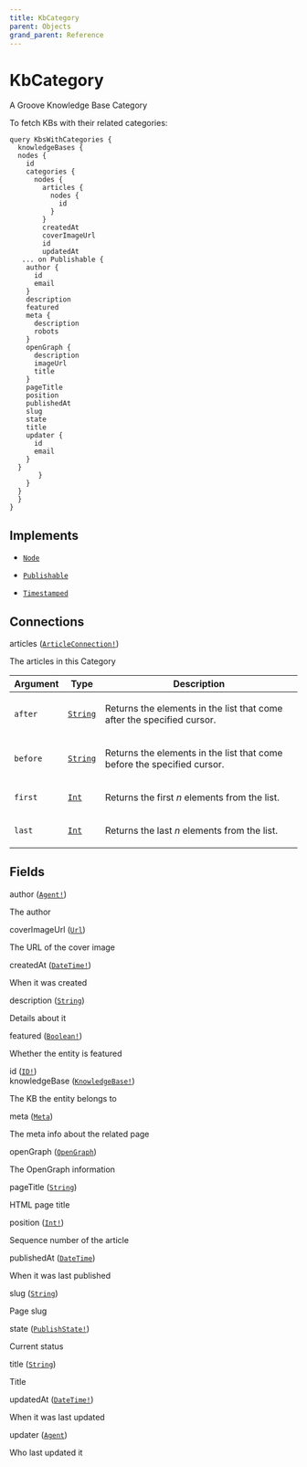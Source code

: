 ```yaml
---
title: KbCategory
parent: Objects
grand_parent: Reference
---
```


# KbCategory

A Groove Knowledge Base Category

To fetch KBs with their related categories:

```
query KbsWithCategories {
  knowledgeBases {
  nodes {
    id
    categories {
      nodes {
        articles {
          nodes {
            id
          }
        }
        createdAt
        coverImageUrl
        id
        updatedAt
   ... on Publishable {
    author {
      id
      email
    }
    description
    featured
    meta {
      description
      robots
    }
    openGraph {
      description
      imageUrl
      title
    }
    pageTitle
    position
    publishedAt
    slug
    state
    title
    updater {
      id
      email
    }
  }
       }
    }
  }
  }
}
```

## Implements

- <code><a href="/docs/reference/interface/node">Node</a></code>

- <code><a href="/docs/reference/interface/publishable">Publishable</a></code>

- <code><a href="/docs/reference/interface/timestamped">Timestamped</a></code>

## Connections

<div class="field-entry ">
  <span id="articles" class="field-name connection-name anchored">articles (<code><a href="/docs/reference/connection_type/article/article_connection">ArticleConnection!</a></code>)</span>

  <div class="description-wrapper">
   <p>The articles in this Category</p>
     <table class="arguments">
  <thead>
  <tr>
    <th>Argument</th>
    <th>Type</th>
    <th>Description</th>
  </tr>
  </thead>
  <tbody>

  <tr>
  <td><code class="anchored">after</code></td>
  <td>
    <code><a href="/docs/reference/scalar/string">String</a></code>
  </td>
  <td>
    <p>Returns the elements in the list that come after the specified cursor.</p>
   </td>
  </tr>

  <tr>
  <td><code class="anchored">before</code></td>
  <td>
    <code><a href="/docs/reference/scalar/string">String</a></code>
  </td>
  <td>
    <p>Returns the elements in the list that come before the specified cursor.</p>
   </td>
  </tr>

  <tr>
  <td><code class="anchored">first</code></td>
  <td>
    <code><a href="/docs/reference/scalar/int">Int</a></code>
  </td>
  <td>
    <p>Returns the first <em>n</em> elements from the list.</p>
   </td>
  </tr>

  <tr>
  <td><code class="anchored">last</code></td>
  <td>
    <code><a href="/docs/reference/scalar/int">Int</a></code>
  </td>
  <td>
    <p>Returns the last <em>n</em> elements from the list.</p>
   </td>
  </tr>

  </tbody>
</table>

  </div>
</div>

## Fields

<div class="field-entry ">
  <span id="author" class="field-name anchored">author (<code><a href="/docs/reference/object/agent">Agent!</a></code>)</span>

  <div class="description-wrapper">
   <p>The author</p>

  </div>
</div>

<div class="field-entry ">
  <span id="cover_image_url" class="field-name anchored">coverImageUrl (<code><a href="/docs/reference/scalar/url">Url</a></code>)</span>

  <div class="description-wrapper">
   <p>The URL of the cover image</p>

  </div>
</div>

<div class="field-entry ">
  <span id="created_at" class="field-name anchored">createdAt (<code><a href="/docs/reference/scalar/date_time">DateTime!</a></code>)</span>

  <div class="description-wrapper">
   <p>When it was created</p>

  </div>
</div>

<div class="field-entry ">
  <span id="description" class="field-name anchored">description (<code><a href="/docs/reference/scalar/string">String</a></code>)</span>

  <div class="description-wrapper">
   <p>Details about it</p>

  </div>
</div>

<div class="field-entry ">
  <span id="featured" class="field-name anchored">featured (<code><a href="/docs/reference/scalar/boolean">Boolean!</a></code>)</span>

  <div class="description-wrapper">
   <p>Whether the entity is featured</p>

  </div>
</div>

<div class="field-entry ">
  <span id="id" class="field-name anchored">id (<code><a href="/docs/reference/scalar/id">ID!</a></code>)</span>

  <div class="description-wrapper">

  </div>
</div>

<div class="field-entry ">
  <span id="knowledge_base" class="field-name anchored">knowledgeBase (<code><a href="/docs/reference/object/knowledge_base">KnowledgeBase!</a></code>)</span>

  <div class="description-wrapper">
   <p>The KB the entity belongs to</p>

  </div>
</div>

<div class="field-entry ">
  <span id="meta" class="field-name anchored">meta (<code><a href="/docs/reference/object/meta">Meta</a></code>)</span>

  <div class="description-wrapper">
   <p>The meta info about the related page</p>

  </div>
</div>

<div class="field-entry ">
  <span id="open_graph" class="field-name anchored">openGraph (<code><a href="/docs/reference/object/open_graph">OpenGraph</a></code>)</span>

  <div class="description-wrapper">
   <p>The OpenGraph information</p>

  </div>
</div>

<div class="field-entry ">
  <span id="page_title" class="field-name anchored">pageTitle (<code><a href="/docs/reference/scalar/string">String</a></code>)</span>

  <div class="description-wrapper">
   <p>HTML page title</p>

  </div>
</div>

<div class="field-entry ">
  <span id="position" class="field-name anchored">position (<code><a href="/docs/reference/scalar/int">Int!</a></code>)</span>

  <div class="description-wrapper">
   <p>Sequence number of the article</p>

  </div>
</div>

<div class="field-entry ">
  <span id="published_at" class="field-name anchored">publishedAt (<code><a href="/docs/reference/scalar/date_time">DateTime</a></code>)</span>

  <div class="description-wrapper">
   <p>When it was last published</p>

  </div>
</div>

<div class="field-entry ">
  <span id="slug" class="field-name anchored">slug (<code><a href="/docs/reference/scalar/string">String</a></code>)</span>

  <div class="description-wrapper">
   <p>Page slug</p>

  </div>
</div>

<div class="field-entry ">
  <span id="state" class="field-name anchored">state (<code><a href="/docs/reference/enum/publish_state">PublishState!</a></code>)</span>

  <div class="description-wrapper">
   <p>Current status</p>

  </div>
</div>

<div class="field-entry ">
  <span id="title" class="field-name anchored">title (<code><a href="/docs/reference/scalar/string">String</a></code>)</span>

  <div class="description-wrapper">
   <p>Title</p>

  </div>
</div>

<div class="field-entry ">
  <span id="updated_at" class="field-name anchored">updatedAt (<code><a href="/docs/reference/scalar/date_time">DateTime!</a></code>)</span>

  <div class="description-wrapper">
   <p>When it was last updated</p>

  </div>
</div>

<div class="field-entry ">
  <span id="updater" class="field-name anchored">updater (<code><a href="/docs/reference/object/agent">Agent</a></code>)</span>

  <div class="description-wrapper">
   <p>Who last updated it</p>

  </div>
</div>

